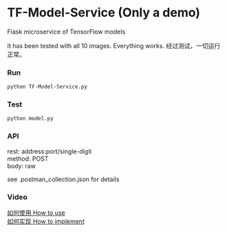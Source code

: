 # TF-Model-Service (Only a demo)
Flask microservice of TensorFlow models

It has been tested with all 10 images. Everything works.  经过测试，一切运行正常。
### Run
```bash
python TF-Model-Service.py
```
### Test
```bash
python model.py
```
### API
  rest: address:port/single-digit  
method: POST  
  body: raw  

see .postman_collection.json for details

### Video
[如何使用 How to use](http://www.bilibili.com/video/av8476660/)  
[如何实现 How to implement]()
